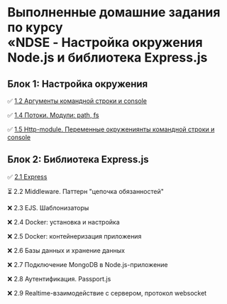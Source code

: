 # Выполненные домашние задания по курсу <br/> **«NDSE - Настройка окружения Node.js и библиотека Express.js**

## Блок 1: Настройка окружения

:white_check_mark: [1.2 Аргументы командной строки и console](https://github.com/KristineGNCH/NDSE/tree/main/HM-1.2)

:white_check_mark: [1.4 Потоки. Модули: path, fs](https://github.com/KristineGNCH/NDSE/tree/main/HM-1.4)

:white_check_mark: [1.5 Http-module. Переменные окружениянты командной строки и console](https://github.com/KristineGNCH/NDSE/tree/main/HM-1.5)


## Блок 2: Библиотека Express.js

:white_check_mark: [2.1 Express](https://github.com/KristineGNCH/NDSE/tree/main/HM-2.1)

:hourglass_flowing_sand: 2.2 Middleware. Паттерн "цепочка обязанностей"

:x: 2.3 EJS. Шаблонизаторы

:x: 2.4 Docker: установка и настройка

:x: 2.5 Docker: контейнеризация приложения

:x: 2.6 Базы данных и хранение данных

:x: 2.7 Подключение MongoDB в Node.js-приложение

:x: 2.8 Аутентификация. Passport.js

:x: 2.9 Realtime-взаимодействие с сервером, протокол websocket

